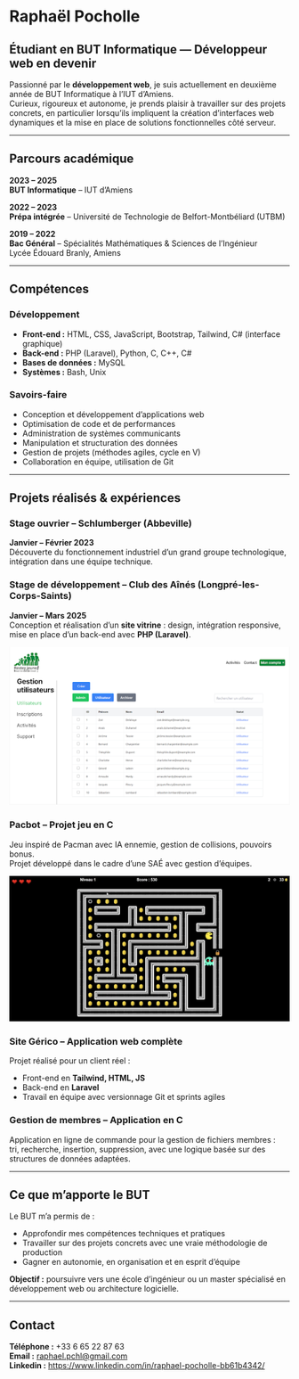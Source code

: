 # Raphaël Pocholle

## Étudiant en BUT Informatique — Développeur web en devenir

Passionné par le **développement web**, je suis actuellement en deuxième année de BUT Informatique à l’IUT d’Amiens.  
Curieux, rigoureux et autonome, je prends plaisir à travailler sur des projets concrets, en particulier lorsqu’ils impliquent la création d’interfaces web dynamiques et la mise en place de solutions fonctionnelles côté serveur.

---

## Parcours académique

**2023 – 2025**  
**BUT Informatique** – IUT d’Amiens

**2022 – 2023**  
**Prépa intégrée** – Université de Technologie de Belfort-Montbéliard (UTBM)

**2019 – 2022**  
**Bac Général** – Spécialités Mathématiques & Sciences de l’Ingénieur  
Lycée Édouard Branly, Amiens

---

## Compétences

### Développement

- **Front-end :** HTML, CSS, JavaScript, Bootstrap, Tailwind, C# (interface graphique)
- **Back-end :** PHP (Laravel), Python, C, C++, C#
- **Bases de données :** MySQL
- **Systèmes :** Bash, Unix

### Savoirs-faire

- Conception et développement d’applications web
- Optimisation de code et de performances
- Administration de systèmes communicants
- Manipulation et structuration des données
- Gestion de projets (méthodes agiles, cycle en V)
- Collaboration en équipe, utilisation de Git

---

## Projets réalisés & expériences

### Stage ouvrier – Schlumberger (Abbeville)
**Janvier – Février 2023**  
Découverte du fonctionnement industriel d’un grand groupe technologique, intégration dans une équipe technique.

### Stage de développement – Club des Aînés (Longpré-les-Corps-Saints)
**Janvier – Mars 2025**  
Conception et réalisation d’un **site vitrine** : design, intégration responsive, mise en place d’un back-end avec **PHP (Laravel)**.

![Capture du site](stage.png)

### Pacbot – Projet jeu en C
Jeu inspiré de Pacman avec IA ennemie, gestion de collisions, pouvoirs bonus.  
Projet développé dans le cadre d’une SAÉ avec gestion d’équipes.

![Capture du site](pacbot.png)

### Site Gérico – Application web complète
Projet réalisé pour un client réel :  
- Front-end en **Tailwind, HTML, JS**  
- Back-end en **Laravel**  
- Travail en équipe avec versionnage Git et sprints agiles

### Gestion de membres – Application en C
Application en ligne de commande pour la gestion de fichiers membres :  
tri, recherche, insertion, suppression, avec une logique basée sur des structures de données adaptées.

---

## Ce que m’apporte le BUT

Le BUT m’a permis de :
- Approfondir mes compétences techniques et pratiques
- Travailler sur des projets concrets avec une vraie méthodologie de production
- Gagner en autonomie, en organisation et en esprit d’équipe

**Objectif :** poursuivre vers une école d’ingénieur ou un master spécialisé en développement web ou architecture logicielle.

---

## Contact

**Téléphone :** +33 6 65 22 87 63  
**Email :** raphael.pchl@gmail.com  
**Linkedin :** https://www.linkedin.com/in/raphael-pocholle-bb61b4342/ 
